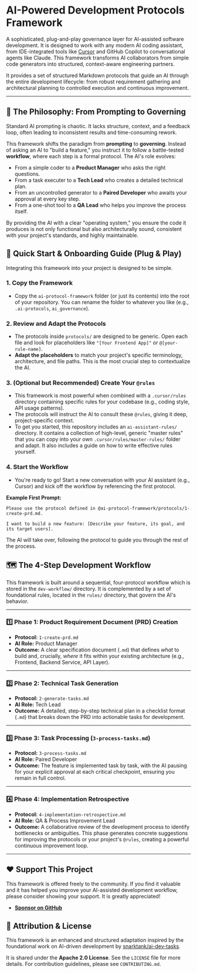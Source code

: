 # AI-Powered Development Protocols Framework

A sophisticated, plug-and-play governance layer for AI-assisted software development. It is designed to work with any modern AI coding assistant, from IDE-integrated tools like [Cursor](https://cursor.sh/) and GitHub Copilot to conversational agents like Claude. This framework transforms AI collaborators from simple code generators into structured, context-aware engineering partners.

It provides a set of structured Markdown protocols that guide an AI through the entire development lifecycle: from robust requirement gathering and architectural planning to controlled execution and continuous improvement.

---

## 🌟 The Philosophy: From Prompting to Governing

Standard AI prompting is chaotic. It lacks structure, context, and a feedback loop, often leading to inconsistent results and time-consuming rework.

This framework shifts the paradigm from **prompting** to **governing**. Instead of asking an AI to "build a feature," you instruct it to follow a battle-tested **workflow**, where each step is a formal protocol. The AI's role evolves:

-   From a simple coder to a **Product Manager** who asks the right questions.
-   From a task executer to a **Tech Lead** who creates a detailed technical plan.
-   From an uncontrolled generator to a **Paired Developer** who awaits your approval at every key step.
-   From a one-shot tool to a **QA Lead** who helps you improve the process itself.

By providing the AI with a clear "operating system," you ensure the code it produces is not only functional but also architecturally sound, consistent with your project's standards, and highly maintainable.

## 🚀 Quick Start & Onboarding Guide (Plug & Play)

Integrating this framework into your project is designed to be simple.

### 1. **Copy the Framework**
   - Copy the `ai-protocol-framework` folder (or just its contents) into the root of your repository. You can rename the folder to whatever you like (e.g., `.ai-protocols`, `ai_governance`).

### 2. **Review and Adapt the Protocols**
   - The protocols inside `protocols/` are designed to be generic. Open each file and look for placeholders like `"[Your Frontend App]"` or `@[your-rule-name]`.
   - **Adapt the placeholders** to match your project's specific terminology, architecture, and file paths. This is the most crucial step to contextualize the AI.

### 3. **(Optional but Recommended) Create Your `@rules`**
   - This framework is most powerful when combined with a `.cursor/rules` directory containing specific rules for your codebase (e.g., coding style, API usage patterns).
   - The protocols will instruct the AI to consult these `@rules`, giving it deep, project-specific context.
   - To get you started, this repository includes an `ai-assistant-rules/` directory. It contains a collection of high-level, generic "master rules" that you can copy into your own `.cursor/rules/master-rules/` folder and adapt. It also includes a guide on how to write effective rules yourself.

### 4. **Start the Workflow**
   - You're ready to go! Start a new conversation with your AI assistant (e.g., Cursor) and kick off the workflow by referencing the first protocol.

   **Example First Prompt:**
   ```
   Please use the protocol defined in @ai-protocol-framework/protocols/1-create-prd.md.

   I want to build a new feature: [Describe your feature, its goal, and its target users].
   ```

   The AI will take over, following the protocol to guide you through the rest of the process.

## 🗺️ The 4-Step Development Workflow

This framework is built around a sequential, four-protocol workflow which is stored in the `dev-workflow/` directory. It is complemented by a set of foundational rules, located in the `rules/` directory, that govern the AI's behavior.

---

### 1️⃣ **Phase 1: Product Requirement Document (PRD) Creation**
   - **Protocol:** `1-create-prd.md`
   - **AI Role:** Product Manager
   - **Outcome:** A clear specification document (`.md`) that defines *what* to build and, crucially, *where* it fits within your existing architecture (e.g., Frontend, Backend Service, API Layer).

---

### 2️⃣ **Phase 2: Technical Task Generation**
   - **Protocol:** `2-generate-tasks.md`
   - **AI Role:** Tech Lead
   - **Outcome:** A detailed, step-by-step technical plan in a checklist format (`.md`) that breaks down the PRD into actionable tasks for development.

---

### 3️⃣ **Phase 3: Task Processing (`3-process-tasks.md`)**

-   **Protocol:** `3-process-tasks.md`
-   **AI Role:** Paired Developer
-   **Outcome:** The feature is implemented task by task, with the AI pausing for your explicit approval at each critical checkpoint, ensuring you remain in full control.

---

### 4️⃣ **Phase 4: Implementation Retrospective**

-   **Protocol:** `4-implementation-retrospective.md`
-   **AI Role:** QA & Process Improvement Lead
-   **Outcome:** A collaborative review of the development process to identify bottlenecks or ambiguities. This phase generates concrete suggestions for improving the protocols or your project's `@rules`, creating a powerful continuous improvement loop.

---

## ❤️ Support This Project

This framework is offered freely to the community. If you find it valuable and it has helped you improve your AI-assisted development workflow, please consider showing your support. It is greatly appreciated!

-   **[Sponsor on GitHub](https://github.com/sponsors/Fr-e-d)**

## 🤝 Attribution & License

This framework is an enhanced and structured adaptation inspired by the foundational work on AI-driven development by [snarktank/ai-dev-tasks](https://github.com/snarktank/ai-dev-tasks).

It is shared under the **Apache 2.0 License**. See the `LICENSE` file for more details. For contribution guidelines, please see `CONTRIBUTING.md`. 